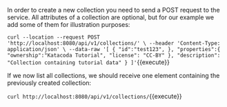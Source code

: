 In order to create a new collection you need to send a POST request to the service. 
All attributes of a collection are optional, but for our example we add some of them
for illustration purposes:

`curl --location --request POST 'http://localhost:8080/api/v1/collections/' \
--header 'Content-Type: application/json' \
--data-raw '[
    {
        "id":"test123",
    },
    "properties":{
        "ownership":"Katacoda Tutorial",
        "license": "CC-BY"
    },
   "description": "Collection containing tutorial data"
   }
]'`{{execute}}

If we now list all collections, we should receive one element containing the 
previously created collection:

`curl http://localhost:8080/api/v1/collections/`{{execute}}
